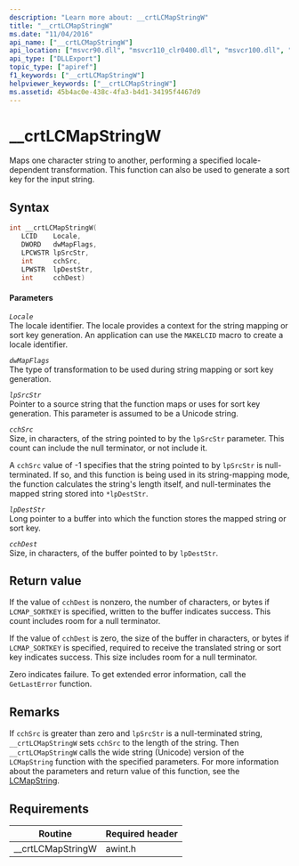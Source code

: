 ```yaml
---
description: "Learn more about: __crtLCMapStringW"
title: "__crtLCMapStringW"
ms.date: "11/04/2016"
api_name: ["__crtLCMapStringW"]
api_location: ["msvcr90.dll", "msvcr110_clr0400.dll", "msvcr100.dll", "msvcrt.dll", "msvcr120.dll", "msvcr110.dll", "msvcr80.dll"]
api_type: ["DLLExport"]
topic_type: ["apiref"]
f1_keywords: ["__crtLCMapStringW"]
helpviewer_keywords: ["__crtLCMapStringW"]
ms.assetid: 45b4ac0e-438c-4fa3-b4d1-34195f4467d9
---
```

# __crtLCMapStringW

Maps one character string to another, performing a specified locale-dependent transformation. This function can also be used to generate a sort key for the input string.

## Syntax

```cpp
int __crtLCMapStringW(
   LCID    Locale,
   DWORD   dwMapFlags,
   LPCWSTR lpSrcStr,
   int     cchSrc,
   LPWSTR  lpDestStr,
   int     cchDest)
```

#### Parameters

*`Locale`*\
The locale identifier. The locale provides a context for the string mapping or sort key generation. An application can use the `MAKELCID` macro to create a locale identifier.

*`dwMapFlags`*\
The type of transformation to be used during string mapping or sort key generation.

*`lpSrcStr`*\
Pointer to a source string that the function maps or uses for sort key generation. This parameter is assumed to be a Unicode string.

*`cchSrc`*\
Size, in characters, of the string pointed to by the `lpSrcStr` parameter. This count can include the null terminator, or not include it.

A `cchSrc` value of -1 specifies that the string pointed to by `lpSrcStr` is null-terminated. If so, and this function is being used in its string-mapping mode, the function calculates the string's length itself, and null-terminates the mapped string stored into `*lpDestStr`.

*`lpDestStr`*\
Long pointer to a buffer into which the function stores the mapped string or sort key.

*`cchDest`*\
Size, in characters, of the buffer pointed to by `lpDestStr`.

## Return value

If the value of `cchDest` is nonzero, the number of characters, or bytes if `LCMAP_SORTKEY` is specified, written to the buffer indicates success. This count includes room for a null terminator.

If the value of `cchDest` is zero, the size of the buffer in characters, or bytes if `LCMAP_SORTKEY` is specified, required to receive the translated string or sort key indicates success. This size includes room for a null terminator.

Zero indicates failure. To get extended error information, call the `GetLastError` function.

## Remarks

If `cchSrc` is greater than zero and `lpSrcStr` is a null-terminated string, `__crtLCMapStringW` sets `cchSrc` to the length of the string. Then `__crtLCMapStringW` calls the wide string (Unicode) version of the `LCMapString` function with the specified parameters. For more information about the parameters and return value of this function, see the [LCMapString](/windows/win32/api/winnls/nf-winnls-lcmapstringw).

## Requirements

|Routine|Required header|
|-------------|---------------------|
|__crtLCMapStringW|awint.h|
